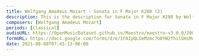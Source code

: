 ```yaml
---
title: Wolfgang Amadeus Mozart - Sonata in F Major K280 (2)
description: This is the description for Sonata in F Major K280 by Wolfgang Amadeus Mozart
composers: [Wolfgang Amadeus Mozart]
periods: [Classical]
audioURL: https://OpenMusicDataset.github.io/Maestro/maestro-v3.0.0/2004/MIDI-Unprocessed_XP_14_R1_2004_04_ORIG_MID--AUDIO_14_R1_2004_05_Track05_wav.midi
formURL: https://docs.google.com/forms/d/e/1FAIpQLSeMzmc7G0YW2fhilGHiMu1sBhwhsClVirUPOkHpR3CPILRvuA/viewform
date: 2021-08-08T07:43:13-06:00
---
```


